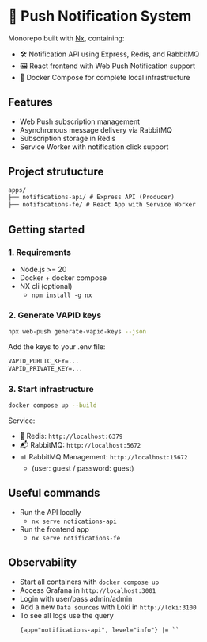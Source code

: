 # 📨 Push Notification System

Monorepo built with [Nx](https://nx.dev), containing:

- 🛠️ Notification API using Express, Redis, and RabbitMQ
- 🖼️ React frontend with Web Push Notification support
- 🐳 Docker Compose for complete local infrastructure

## Features

- Web Push subscription management
- Asynchronous message delivery via RabbitMQ
- Subscription storage in Redis
- Service Worker with notification click support

## Project strutucture

```txt
apps/
├── notifications-api/ # Express API (Producer)
├── notifications-fe/ # React App with Service Worker
```

## Getting started

### 1. Requirements

- Node.js >= 20
- Docker + docker compose
- NX cli (optional)
  - `npm install -g nx`

### 2. Generate VAPID keys

```bash
npx web-push generate-vapid-keys --json
```

Add the keys to your .env file:

```txt
VAPID_PUBLIC_KEY=...
VAPID_PRIVATE_KEY=...
```

### 3. Start infrastructure

```bash
docker compose up --build
```

Service:

- 🧠 Redis: `http://localhost:6379`
- 📬 RabbitMQ: `http://localhost:5672`
- 📊 RabbitMQ Management: `http://localhost:15672`
  - (user: guest / password: guest)

## Useful commands

- Run the API locally
  - `nx serve notications-api`
- Run the frontend app
  - `nx serve notifications-fe`

## Observability

- Start all containers with `docker compose up`
- Access Grafana in `http://localhost:3001`
- Login with user/pass admin/admin
- Add a new `Data sources` with Loki in `http://loki:3100`
- To see all logs use the query
  ```
  {app="notifications-api", level="info"} |= ``
  ```
